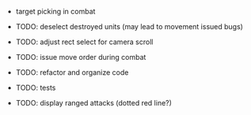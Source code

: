 

- target picking in combat

- TODO: deselect destroyed units (may lead to movement issued bugs)
- TODO: adjust rect select for camera scroll
- TODO: issue move order during combat
- TODO: refactor and organize code
- TODO: tests
- TODO: display ranged attacks (dotted red line?)